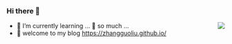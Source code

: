 ### Hi there 👋

<img align="right" src="https://github-readme-stats.vercel.app/api?username=zhangguoliu&show_icons=true&icon_color=CE1D2D&text_color=718096&bg_color=ffffff&hide_title=true" />

- 🌱 I’m currently learning ... 🤔 so much ...
- 👯 welcome to my blog https://zhangguoliu.github.io/

<!--
**zhangguoliu/zhangguoliu** is a ✨ _special_ ✨ repository because its `README.md` (this file) appears on your GitHub profile.

Here are some ideas to get you started:

- 🔭 I’m currently working on ...
- 🌱 I’m currently learning ...
- 👯 I’m looking to collaborate on ...
- 🤔 I’m looking for help with ...
- 💬 Ask me about ...
- 📫 How to reach me: ...
- 😄 Pronouns: ...
- ⚡ Fun fact: ...
-->
